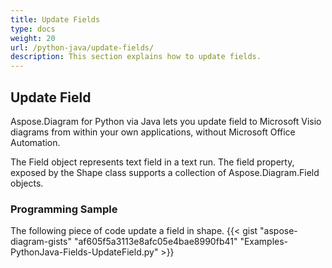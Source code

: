```yaml
---
title: Update Fields
type: docs
weight: 20
url: /python-java/update-fields/
description: This section explains how to update fields.
---
```


## **Update Field**
Aspose.Diagram for Python via Java lets you update field to Microsoft Visio diagrams from within your own applications, without Microsoft Office Automation. 

The Field object represents text field in a text run. The field property, exposed by the Shape class supports a collection of Aspose.Diagram.Field objects.

### **Programming Sample**
The following piece of code update a field in shape.
{{< gist "aspose-diagram-gists" "af605f5a3113e8afc05e4bae8990fb41" "Examples-PythonJava-Fields-UpdateField.py" >}}
